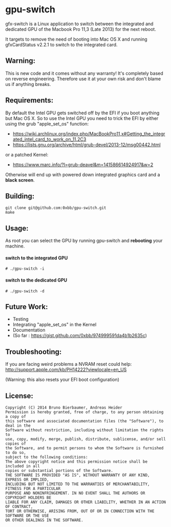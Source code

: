 # gpu-switch
gfx-switch is a Linux application to switch between the integrated and dedicated GPU of the Macbook Pro 11,3 (Late 2013) for the next reboot.

It targets to remove the need of booting into Mac OS X and running gfxCardStatus v2.2.1 to switch to the integrated card.

## Warning:
This is new code and it comes without any warranty! It's completely based on reverse engineering. Therefore use it at your own risk and don't blame us if anything breaks.

## Requirements:
By default the Intel GPU gets switched off by the EFI if you boot anything but Mac OS X.
So to use the Intel GPU you need to trick the EFI by either using the grub "apple_set_os" function:
- https://wiki.archlinux.org/index.php/MacBookPro11,x#Getting_the_integrated_intel_card_to_work_on_11.2C3
- https://lists.gnu.org/archive/html/grub-devel/2013-12/msg00442.html

or a patched Kernel:

- https://www.marc.info/?l=grub-deavel&m=141586614924917&w=2

Otherwise will end up with powered down integrated graphics card and a **black screen**.

## Building:
```
git clone git@github.com:0xbb/gpu-switch.git
make
```
## Usage:
As root you can select the GPU by running gpu-switch and **rebooting** your machine.
#### switch to the integrated GPU
``# ./gpu-switch -i``
#### switch to the dedicated GPU
``# ./gpu-switch -d``

## Future Work:
- Testing
- Integrating "apple_set_os" in the Kernel
- Documentation
 - (So far : https://gist.github.com/0xbb/974999591da4b1b2635c)

## Troubleshooting:
If you are facing weird problems a NVRAM reset could help:
http://support.apple.com/kb/PH14222?viewlocale=en_US

(Warning: this also resets your EFI boot configuration)

## License:
```
Copyright (C) 2014 Bruno Bierbaumer, Andreas Heider
Permission is hereby granted, free of charge, to any person obtaining a copy of
this software and associated documentation files (the "Software"), to deal in the
Software without restriction, including without limitation the rights to
use, copy, modify, merge, publish, distribute, sublicense, and/or sell copies of
the Software, and to permit persons to whom the Software is furnished to do so,
subject to the following conditions:
The above copyright notice and this permission notice shall be included in all
copies or substantial portions of the Software.
THE SOFTWARE IS PROVIDED "AS IS", WITHOUT WARRANTY OF ANY KIND, EXPRESS OR IMPLIED,
INCLUDING BUT NOT LIMITED TO THE WARRANTIES OF MERCHANTABILITY, FITNESS FOR A PARTICULAR
PURPOSE AND NONINFRINGEMENT. IN NO EVENT SHALL THE AUTHORS OR COPYRIGHT HOLDERS BE
LIABLE FOR ANY CLAIM, DAMAGES OR OTHER LIABILITY, WHETHER IN AN ACTION OF CONTRACT,
TORT OR OTHERWISE, ARISING FROM, OUT OF OR IN CONNECTION WITH THE SOFTWARE OR THE USE
OR OTHER DEALINGS IN THE SOFTWARE.
```
